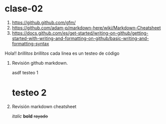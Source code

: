 # clase-02

1. <https://github.github.com/gfm/>
2. <https://github.com/adam-p/markdown-here/wiki/Markdown-Cheatsheet>
3. <https://docs.github.com/es/get-started/writing-on-github/getting-started-with-writing-and-formatting-on-github/basic-writing-and-formatting-syntax>

Hola!! *brillitos* *brillitos* cada linea es un testeo de código
1. Revisión github markdown.
   <p>asdf testeo 1</p>   
   <h1>testeo 2</h1>
2. Revisión markdown cheatsheet <p></p>
*italic*
**bold**
~~rayado~~

